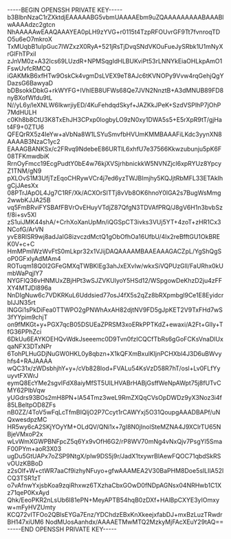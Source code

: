 -----BEGIN OPENSSH PRIVATE KEY-----
b3BlbnNzaC1rZXktdjEAAAAABG5vbmUAAAAEbm9uZQAAAAAAAAABAAABlwAAAAdzc2gtcn
NhAAAAAwEAAQAAAYEA0pLH9zYVG+r0115t4TzpRFOUvrGF9Tt7fvnroqTDO5u6eO7mkroX
TxMUqbB1uIpGuc7IWZxzX0RyA+521jRsTjDvqSNdVKOuFueJySRbk1U1mNyXrGlFhTPxil
zJnVM0z+A32lcs69LUzdR+NPMSqgIdHLBUKviPt53rLNNYkEiaOHLkpAmO1FswUvfcRMCQ
iGAKMkB6xfHTw9OskCk4vgmDsLVEX9eT8AJc6tKVNOPy9Vvw4rqGehjQgYDazsG6BawyaD
bDBsokkDbkG+rkWYFG+IVhIEB8UFWs68Qe7JVN2NnztB+A3dMNUB89FD8nyBXofWfdu9tL
N//yL6y/leXNLW6IkwrjiyED/4KuFehdqdSkyf+JAZKkJPeK+SzdVSPlhP7jOhP7MdHULH
c0Kh8b8CtU3K8TxEhJH3CPxp0logbyLO9zN0xy1DWA5s5+E5rXpR9tT/gjHat4F9+0ZTU6
QFEQrRX5z4IeYw+aVbNa8W1LSYuSmvfbHVUmKMMBAAAFiLKdc3yynXN8AAAAB3NzaC1yc2
EAAAGBANKSx/c2FRvq9NdebeE86URTlL6xhfU7e37566Kkwzubunju5pK6F08TFKmwdbiK
RrnOyFmcc19EcgPudtY0bE4w76kjXVSjrhbnickkW5NVNZjcl6xpRYUz8YpcyZ1TNM/gN9
pXLOvS1M3UfjTzEqoCHRywVCr4j7ed6yzTWJBImjhy5KQJjtRbMFL33ETAkIhgCjJAesXx
08PTrJApOL4Jg7C1RF/Xk/ACXOrSlTTj8vVb8OK6hnoY0IGA2s7BugWsMmg2wwbKJJA25B
vq5FmBRviFYSBAfFBVrOvEHuyVTdjZ87QfgN3TDVAfPRQ/J8gV6H1n3bvbSzf/8i+sv5Xl
zS1uiJMK44shA/+CrhXoXanUpMn/iQGSpCT3ivks3VUj5YT+4zoT+zHR1Cx3NCofG/ArVN
yvE8RISR9wj8adJaIG8izvczdMctQ1gObOfhOa16UfbU/4Ix2reBfftGU1OkBREK0V+c+C
HmMPmlWzWvFtS0mLkpr32x1VJijDAQAAAAMBAAEAAAGACZpL/YgShQgSoP0GFxlyAdMAm4
ROTuqm18Q0l2GFeGMXqTWBKlEg3ahJxEXvIw/wkxSiVQPUzGll/FaURhx0kUmbWaPqjlY7
NYGFlQ36vHNMUxZBjHPt3wSJZVKUlyoY5HSd12/WSpgowDeKhzD2ju4zFFXY4MTJDl896a
NnDIgNuw6c7VDKRKuL6Uddsied77osJ4fX5s2qZz8bRXpmbgl9Ce1E8EyidcrbIJJN35rt
lNGGi1sPkDiFea0TTWPO2gPNWhAxAH82djtNV9FD5gJpKET2V9TxFHd7wS3fYYpim9chjT
on9fMKGt+y+PGX7qcB05DSUEaZPRSM3xoERkPPTKdZ+ewaxi/A2Ft+GlIy+TfG36PPhZci
6DkUu6EAYKOEHQvWdkJseeemc0D9Tvn0fzICQCfTbRs6gGoFCKsVnaDlUxqaNFX3DTxNPr
6TohPLHuGDjNuGW0HKL0y8qbzn+X1kQFXmBxulKIjnPCHXbl4J3D6uBWvyhfs4+RAJAAAA
wQC31x/zWDsbhjhY+y+/cVb828Iod+FVALu54KsVzD58R7hT/osl+Lv0FLfYyuyvtFXWrJ
eymQ8EcYMe2sgvIFdX8aiyMfST5UILHVABrHABjGsffWeNpAWpt75j8fUTvCMY62PlbVqw
yUGdrs93BOs2mH8PN+lA54Tmz3weL9RmZXQqCVsOpDWDz9yX3Noz3i4f85LBeltpOD8ZFs
nB0ZZ/4ToV5wFqLcTfmBIQljO2P7Ccyt1rCAWYxj5O31QoupgAAADBAPf/uNQxwesdpzMC
HR5wy6cA2SKjYOyYM+OLdQV/QNi1x+7gI8N0jInolSteMZNA4J9XClrTU65NBjeVMxoP2x
wLvWmXGWPBNFpcZ5q6Yx9vOfH6G2/rP8WV70mNg4vNxQjv7PsgYl5SmaF00PYm+aoR3X03
ugDu5GtUAPx7oZSP9NtgX/plw9DS5j9r/JadX1txywrBlAewFQOC71qbdSkRSvOUzKBBoD
z2sOlf+W+ctWR7aaCf9izhyNFuyo+gfwAAAMEA2V30BaPHM8Doe5slLIlA52lCQ3TSR1zT
o7vAfnwYxjsbKoa9zqiRhxwz6TXzhaCbxGOwD0fNDpAGNsx04NRHwb1C1Xz71qeP0KxAyd
Qhk/EeoPKR2nLsUb6l81ePN+MeyAPTB54hqB0zDXf+HAlBpCXYE3yIOmxyw+mFyHVZUmty
KCQ72vITFOo2QBlsEYGa7Enz/YDChdzEBxKnXkeejxfabDJ+mxBzLuzTRwdrBH147xiUM6
NodMUosAanhdx/AAAAETMwMTQ2MzkyMjFAcXEuY29tAQ==
-----END OPENSSH PRIVATE KEY-----
